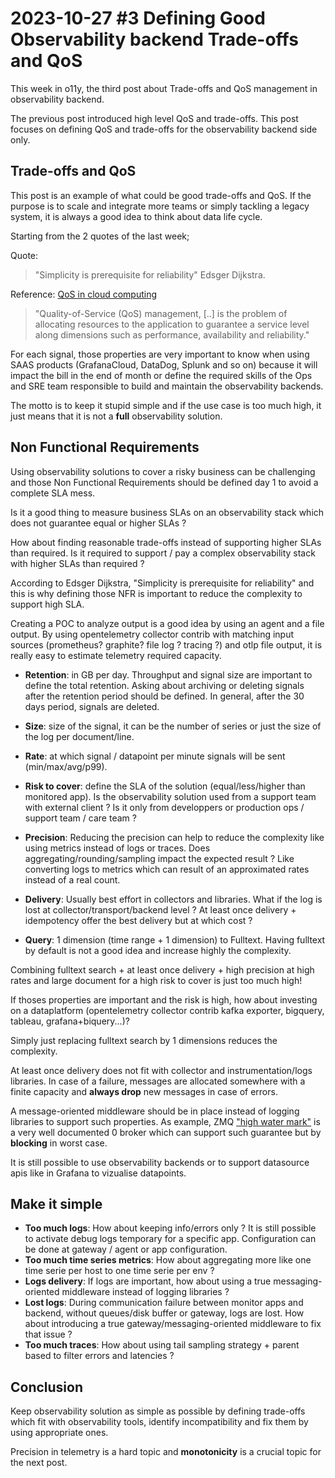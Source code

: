 # 2023-10-27 #3 Defining Good Observability backend Trade-offs and QoS

This week in o11y, the third post about Trade-offs and QoS management in observability backend.

The previous post introduced high level QoS and trade-offs. This post focuses on defining QoS and trade-offs for the observability backend side only.

## Trade-offs and QoS

This post is an example of what could be good trade-offs and QoS. If the purpose is to scale and integrate more teams or simply tackling a legacy system, it is always a good idea to think about data life cycle.

Starting from the 2 quotes of the last week;

Quote: 
>"Simplicity is prerequisite for reliability" Edsger Dijkstra.

Reference: [QoS in cloud computing](https://jisajournal.springeropen.com/articles/10.1186/s13174-014-0011-3)

> "Quality-of-Service (QoS) management, [..] is the problem of allocating resources to the application to guarantee a service level along dimensions such as performance, availability and reliability."

For each signal, those properties are very important to know when using SAAS products (GrafanaCloud, DataDog, Splunk and so on) because it will impact the bill in the end of month or define the required skills of the Ops and SRE team responsible to build and maintain the observability backends.

The motto is to keep it stupid simple and if the use case is too much high, it just means that it is not a __full__ observability solution.

## Non Functional Requirements

Using observability solutions to cover a risky business can be challenging and those Non Functional Requirements should be defined day 1 to avoid a complete SLA mess.

Is it a good thing to measure business SLAs on an observability stack which does not guarantee equal or higher SLAs ?

How about finding reasonable trade-offs instead of supporting higher SLAs than required. Is it required to support / pay a complex observability stack with higher SLAs than required ?

According to Edsger Dijkstra, "Simplicity is prerequisite for reliability" and this is why defining those NFR is important to reduce the complexity to support high SLA. 

Creating a POC to analyze output is a good idea by using an agent and a file output. By using opentelemetry collector contrib with matching input sources (prometheus? graphite? file log ? tracing ?) and otlp file output, it is really easy to estimate telemetry required capacity.

- __Retention__: in GB per day. Throughput and signal size are important to define the total retention. Asking about archiving or deleting signals after the retention period should be defined. In general, after the 30 days period, signals are deleted. 

- __Size__: size of the signal, it can be the number of series or just the size of the log per document/line.

- __Rate__: at which signal / datapoint per minute signals will be sent (min/max/avg/p99).

- __Risk to cover__: define the SLA of the solution (equal/less/higher than monitored app). Is the observability solution used from a support team with external client ? Is it only from developpers or production ops / support team / care team ?

- __Precision__: Reducing the precision can help to reduce the complexity like using metrics instead of logs or traces. Does aggregating/rounding/sampling impact the expected result ? Like converting logs to metrics which can result of an approximated rates instead of a real count.

- __Delivery__: Usually best effort in collectors and libraries. What if the log is lost at collector/transport/backend level ? At least once delivery + idempotency offer the best delivery but at which cost ?

- __Query__: 1 dimension (time range + 1 dimension) to Fulltext. Having fulltext by default is not a good idea and increase highly the complexity. 

Combining fulltext search + at least once delivery + high precision at high rates and large document for a high risk to cover is just too much high!

If thoses properties are important and the risk is high, how about investing on a dataplatform (opentelemetry collector contrib kafka exporter, bigquery, tableau, grafana+biquery...)?

Simply just replacing fulltext search by 1 dimensions reduces the complexity. 

At least once delivery does not fit with collector and instrumentation/logs libraries. In case of a failure, messages are allocated somewhere with a finite capacity and __always drop__ new messages in case of errors. 

A message-oriented middleware should be in place instead of logging libraries to support such properties. As example, ZMQ ["high water mark"](https://hyperledger-indy.readthedocs.io/projects/plenum/en/latest/misc/zeromq_features.html#do-not-rely-on-zeromq-high-watermark) is a very well documented 0 broker which can support such guarantee but by __blocking__ in worst case.

It is still possible to use observability backends or to support datasource apis like in Grafana to vizualise datapoints.

## Make it simple
- __Too much logs__: How about keeping info/errors only ? It is still possible to activate debug logs temporary for a specific app. Configuration can be done at gateway / agent or app configuration.
- __Too much time series metrics__: How about aggregating more like one time serie per host to one time serie per env ?
- __Logs delivery__: If logs are important, how about using a true messaging-oriented middleware instead of logging libraries ?
- __Lost logs__: During communication failure between monitor apps and backend, without queues/disk buffer or gateway, logs are lost. How about introducing a true gateway/messaging-oriented middleware to fix that issue ?
- __Too much traces__: How about using tail sampling strategy + parent based to filter errors and latencies ?

## Conclusion
Keep observability solution as simple as possible by defining trade-offs which fit with observability tools, identify incompatibility and fix them by using appropriate ones.

Precision in telemetry is a hard topic and __monotonicity__ is a crucial topic for the next post.